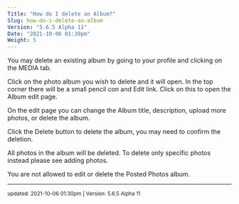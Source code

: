 ```yaml
---
Title: "How do I delete an Album?"
Slug: how-do-i-delete-an-album
Version: "5.6.5 Alpha 11"
Date: "2021-10-06 01:30pm"
Weight: 5
---
```


<p>You may delete an existing album by going to your profile and clicking on the MEDIA tab.</p>
<p>Click on the photo album you wish to delete and it will open. In the top corner there will be a small pencil con and Edit link. Click on this to open the Album edit page.</p>
<p>On the edit page you can change the Album title, description, upload more photos, or delete the album. </p>
<p>Click the Delete button to delete the album, you may need to confirm the deletion.</p>
<p>All photos in the album will be deleted. To delete only specific photos instead please see adding photos.</p>
<p>You are not allowed to edit or delete the Posted Photos album. </p>

<hr>
<small>
updated: 2021-10-06 01:30pm | Version: 5.6.5 Alpha 11
</small>